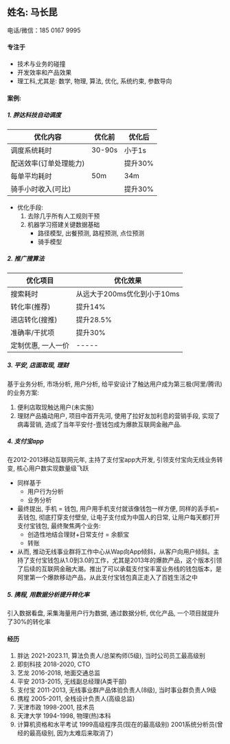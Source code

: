 

## 姓名: 马长昆 

电话/微信：185 0167 9995

#### 专注于
* 技术与业务的碰撞
* 开发效率和产品效果
* 理工科,尤其是: 数学, 物理, 算法, 优化, 系统约束, 参数导向

#### 案例:
##### 1. 胖达科技自动调度
| 优化内容               | 优化前 | 优化后  |
| ---------------------- | ------ | ------- |
| 调度系统耗时           | 30-90s | 小于1s  |
| 配送效率(订单处理能力) |        | 提升30% |
| 每单平均耗时           | 50m    | 34m     |
| 骑手小时收入(可比)     |        | 提升30% |

* 优化手段:
  1. 去除几乎所有人工规则干预
  2. 机器学习搭建关键数据基础
     *  路径模型, 出餐预测, 路程预测, 点位预测
     * 骑手模型

##### 2. 推广搜算法

| 优化项目           | 优化效果                    |
| ------------------ | --------------------------- |
| 搜索耗时           | 从远大于200ms优化到小于10ms |
| 转化率(推荐)       | 提升14%                     |
| 进店转化(搜推)     | 提升28.5%                   |
| 准确率/干扰项      | 提升30%                     |
| 定制优惠, 一人一价 | -----                       |

##### 3. 平安, 店面取现, 理财
基于业务分析, 市场分析, 用户分析, 给平安设计了触达用户成为第三极(阿里/腾讯)的业务方案:
1. 便利店取现触达用户(未实施)
2. 理财产品撬动用户, 项目中首开先河, 使用了拉好友加利息的营销手段, 实现了病毒营销, 造成了当年平安付-壹钱包成为爆款互联网金融产品.


##### 4. 支付宝app
在2012-2013移动互联网元年, 主持了支付宝app大开发, 引领支付宝向无线业务转变, 核心用户数实现数量级飞跃
* 同样基于
  * 用户行为分析
  * 业务分析
* 最终提出, 手机 = 钱包, 用户用手机支付就该像钱包一样方便, 同样的丢手机=丢钱包, 彻底打穿支付壁垒, 让电子支付成为中国人的日常, 让用户每天都打开支付宝钱包, 最终聚焦两个业务: 
  * 创造性地结合理财+日常支付 = 余额宝
  * 转账
* 从而, 推动无线事业群将工作中心从Wap向App倾斜，从客户向用户倾斜。主持了支付宝钱包从1.0到3.0的工作，尤其是2013年的爆款产品，这个版本引领了后续的互联网金融大潮。推出了可以承载支付宝丰富业务线的钱包版本，是阿里第一个爆款移动产品，从此支付宝钱包真正走入了百姓生活之中

##### 5. 携程, 用数据分析提升转化率
  引入数据看盘,   采集海量用户行为数据,   通过数据分析, 优化产品,   一个项目就提升了30%的转化率

#### 经历
1. 胖达
    2021-2023.11, 算法负责人/总架构师(5级), 当时公司员工最高级别
2. 即刻科技
      2018-2020, CTO
3. 艺龙
    2016-2018,   地面交通总监
2. 平安
    2013-2015,   无线副总经理(A类干部)
3. 支付宝
    2011-2013,   无线事业群产品体验负责人(8级),   当时事业群负责人9级
4. 携程
2005-2011, 全栈设计负责人(高级总监)
5. 天津市政
    1998-2001, 技术员
6. 天津大学
    1994-1998,   物理(热)本科
1. 计算机资格和水平考试
1999高级程序员(现在的最高级别)
2001系统分析员(曾经的最高级别, 因为太难后来取消了)